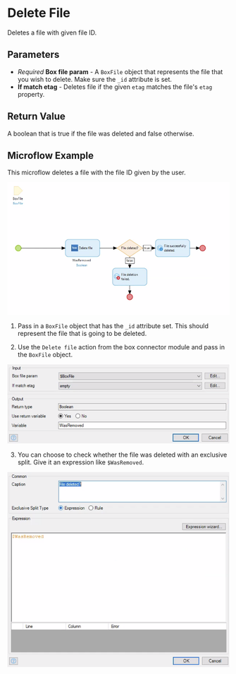 # Delete File

Deletes a file with given file ID.

## Parameters

* _Required_ **Box file param** - A `BoxFile` object that represents the file that you wish to delete. Make sure the `_id` attribute is set.
* **If match etag** - Deletes file if the given `etag` matches the file's `etag` property.

## Return Value

A boolean that is true if the file was deleted and false otherwise.

## Microflow Example

This microflow deletes a file with the file ID given by the user.

![](../../res/file/delete-file/microflow.png)

1) Pass in a `BoxFile` object that has the `_id` attribute set. This should represent the file that is going to be deleted.

2) Use the `Delete file` action from the box connector module and pass in the `BoxFile` object.

![](../../res/file/delete-file/02-delete-file.png)

3) You can choose to check whether the file was deleted with an exclusive split. Give it an expression like `$WasRemoved`.

![](../../res/file/delete-file/03-exclusive-split.png)